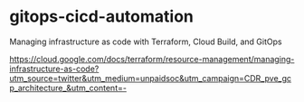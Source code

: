 # gitops-cicd-automation

Managing infrastructure as code with Terraform, Cloud Build, and GitOps

https://cloud.google.com/docs/terraform/resource-management/managing-infrastructure-as-code?utm_source=twitter&utm_medium=unpaidsoc&utm_campaign=CDR_pve_gcp_architecture_&utm_content=-
